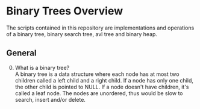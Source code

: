 # Binary Trees Overview #
The scripts contained in this repository are implementations and operations of a binary tree, binary search tree, avl tree and binary heap.  

## General ##
0. What is a binary tree?  
A binary tree is a data structure where each node has at most two children called a left child and a right child.  If a node has only one child, the other child is pointed to NULL.  If a node doesn't have children, it's called a leaf node.  The nodes are unordered, thus would be slow to search, insert and/or delete.  
